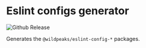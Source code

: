 # Eslint configs generator

![Github Release](https://img.shields.io/github/v/release/wildpeaks/packages-eslint-config.svg?label=Release&logo=github&logoColor=eceff4&colorA=4c566a&colorB=11abfb)

Generates the `@wildpeaks/eslint-config-*` packages.

